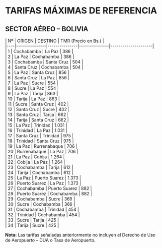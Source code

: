 # TARIFAS MÁXIMAS DE REFERENCIA  
## SECTOR AÉREO – BOLIVIA  

| Nº | ORIGEN        | DESTINO       | TMR (Precio en Bs.) |  
|----|---------------|---------------|---------------|---------------------|  
| 1  | Cochabamba    | La Paz        | 386           |  
| 2  | La Paz        | Cochabamba    | 386           |  
| 3  | Cochabamba    | Santa Cruz    | 504           |  
| 4  | Santa Cruz    | Cochabamba    | 504           |  
| 5  | La Paz        | Santa Cruz    | 856           |  
| 6  | Santa Cruz    | La Paz        | 856           |  
| 7  | La Paz        | Sucre         | 554           |  
| 8  | Sucre         | La Paz        | 554           |  
| 9  | La Paz        | Tarija        | 863           |  
| 10 | Tarija        | La Paz        | 863           |  
| 11 | Sucre         | Santa Cruz    | 402           |  
| 12 | Santa Cruz    | Sucre         | 402           |  
| 13 | Santa Cruz    | Tarija        | 662           |  
| 14 | Tarija        | Santa Cruz    | 662           |  
| 15 | La Paz        | Trinidad      | 1.031         |  
| 16 | Trinidad      | La Paz        | 1.031         |  
| 17 | Santa Cruz    | Trinidad      | 975           |  
| 18 | Trinidad      | Santa Cruz    | 975           |  
| 19 | La Paz        | Rurrenabaque  | 706           |  
| 20 | Rurrenabaque  | La Paz        | 706           |  
| 21 | La Paz        | Cobija        | 1.264         |  
| 22 | Cobija        | La Paz        | 1.264         |  
| 23 | Cochabamba    | Tarija        | 612           |  
| 24 | Tarija        | Cochabamba    | 612           |  
| 25 | La Paz        | Puerto Suarez | 1.373         |  
| 26 | Puerto Suarez | La Paz        | 1.373         |  
| 27 | Cochabamba    | Puerto Suarez | 882           |  
| 28 | Puerto Suarez | Cochabamba    | 882           |  
| 29 | Cochabamba    | Sucre         | 369           |  
| 30 | Sucre         | Cochabamba    | 369           |  
| 31 | Cochabamba    | Trinidad      | 454           |  
| 32 | Trinidad      | Cochabamba    | 454           |  
| 33 | Sucre         | Tarija        | 425           |  
| 34 | Tarija        | Sucre         | 425           |  

**Nota:** Las tarifas señaladas anteriormente no incluyen el Derecho de Uso de Aeropuerto – DUA o Tasa de Aeropuerto.  
